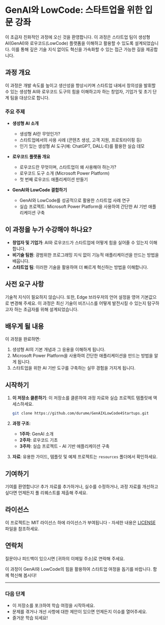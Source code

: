 # GenAI와 LowCode: 스타트업을 위한 입문 강좌

이 초급자 친화적인 과정에 오신 것을 환영합니다. 이 과정은 스타트업 팀이 생성형 AI(GenAI)와 로우코드(LowCode) 플랫폼을 이해하고 활용할 수 있도록 설계되었습니다. 이를 통해 깊은 기술 지식 없이도 혁신을 가속화할 수 있는 접근 가능한 길을 제공합니다.

## 과정 개요

이 과정은 개발 속도를 높이고 생산성을 향상시키며 스타트업 내에서 창의성을 발휘할 수 있는 생성형 AI와 로우코드 도구의 힘을 이해하고자 하는 창업자, 기업가 및 초기 단계 팀을 대상으로 합니다.

### 주요 주제

- **생성형 AI 소개**
  - 생성형 AI란 무엇인가?
  - 스타트업에서의 사용 사례 (콘텐츠 생성, 고객 지원, 프로토타이핑 등)
  - 인기 있는 생성형 AI 도구(예: ChatGPT, DALL-E)를 활용한 실습 데모

- **로우코드 플랫폼 개요**
  - 로우코드란 무엇이며, 스타트업이 왜 사용해야 하는가?
  - 로우코드 도구 소개 (Microsoft Power Platform)
  - 첫 번째 로우코드 애플리케이션 만들기

- **GenAI와 LowCode 결합하기**
  - GenAI와 LowCode를 성공적으로 활용한 스타트업 사례 연구
  - 실습 프로젝트: Microsoft Power Platform을 사용하여 간단한 AI 기반 애플리케이션 구축

## 이 과정을 누가 수강해야 하나요?

- **창업자 및 기업가**: AI와 로우코드가 스타트업에 어떻게 힘을 실어줄 수 있는지 이해합니다.
- **비기술 팀원**: 광범위한 프로그래밍 지식 없이 기능적 애플리케이션을 만드는 방법을 배웁니다.
- **스타트업 팀**: 이러한 기술을 활용하여 더 빠르게 혁신하는 방법을 이해합니다.

## 사전 요구 사항

기술적 지식이 필요하지 않습니다. 또한, Edge 브라우저의 언어 설정을 영어 기본값으로 변경해 주세요. 이 과정은 최신 기술이 비즈니스를 어떻게 발전시킬 수 있는지 탐구하고자 하는 초급자를 위해 설계되었습니다.

## 배우게 될 내용

이 과정을 완료하면:

1. 생성형 AI의 기본 개념과 그 응용을 이해하게 됩니다.
2. Microsoft Power Platform을 사용하여 간단한 애플리케이션을 만드는 방법을 알게 됩니다.
3. 스타트업을 위한 AI 기반 도구를 구축하는 실무 경험을 가지게 됩니다.

## 시작하기

1. **이 저장소 클론하기**: 이 저장소를 클론하여 과정 자료와 실습 프로젝트 템플릿에 액세스하세요.
   ```sh
   git clone https://github.com/durume/GenAIXLowCode4Startups.git
   ```

2. **과정 구조**:
   - **1주차**: GenAI 소개
   - **2주차**: 로우코드 기초
   - **3주차**: 실습 프로젝트 - AI 기반 애플리케이션 구축

3. **자료**: 유용한 가이드, 템플릿 및 예제 프로젝트는 `resources` 폴더에서 확인하세요.

## 기여하기

기여를 환영합니다! 추가 자료를 추가하거나, 실수를 수정하거나, 과정 자료를 개선하고 싶다면 언제든지 풀 리퀘스트를 제출해 주세요.

## 라이선스

이 프로젝트는 MIT 라이선스 하에 라이선스가 부여됩니다 - 자세한 내용은 [LICENSE](License.md) 파일을 참조하세요.

## 연락처

질문이나 피드백이 있으시면 [귀하의 이메일 주소]로 연락해 주세요.

이 과정이 GenAI와 LowCode의 힘을 활용하여 스타트업 여정을 돕기를 바랍니다. 함께 혁신해 봅시다!

---

### 다음 단계

- 이 저장소를 포크하여 학습 여정을 시작하세요.
- 문제를 겪거나 개선 사항에 대한 제안이 있으면 언제든지 이슈를 열어주세요.
- 즐거운 학습 되세요!
